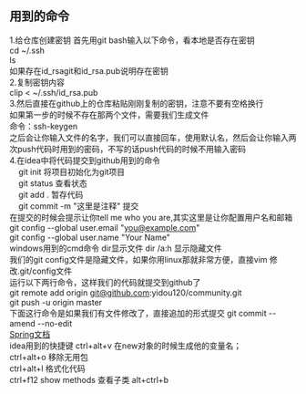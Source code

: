 ## 用到的命令
1.给仓库创建密钥
首先用git bash输入以下命令，看本地是否存在密钥<br>
cd ~/.ssh<br>
ls<br>
如果存在id_rsagit和id_rsa.pub说明存在密钥<br>
2.复制密钥内容<br>
clip < ~/.ssh/id_rsa.pub<br>
3.然后直接在github上的仓库粘贴刚刚复制的密钥，注意不要有空格换行<br>
如果第一步的时候不存在那两个文件，需要我们生成文件<br>
命令：ssh-keygen<br>
之后会让你输入文件的名字，我们可以直接回车，使用默认名，然后会让你输入两次push代码时用到的密码，不写的话push代码的时候不用输入密码<br>
4.在idea中将代码提交到github用到的命令<br>
&nbsp;&nbsp;&nbsp;&nbsp;git init&nbsp;将项目初始化为git项目<br>
&nbsp;&nbsp;&nbsp;&nbsp;git status&nbsp;查看状态<br>
&nbsp;&nbsp;&nbsp;&nbsp;git add .&nbsp;暂存代码<br>
&nbsp;&nbsp;&nbsp;&nbsp;git commit -m "这里是注释"&nbsp;提交<br>
在提交的时候会提示让你tell me who you are,其实这里是让你配置用户名和邮箱<br>
git config --global user.email "you@example.com"<br>
git config --global user.name "Your Name"<br>
windows用到的cmd命令 dir显示文件 dir /a:h 显示隐藏文件<br>
我们的git config文件是隐藏文件，如果你用linux那就非常方便，直接vim 修改.git/config文件<br>
运行以下两行命令，这样我们的代码就提交到github了<br>
git remote add origin git@github.com:yidou120/community.git<br>
git push -u origin master<br>
下面这行命令是如果我们有文件修改了，直接追加的形式提交
git commit --amend --no-edit<br>
[Spring文档](https://spring.io/guides/gs/serving-web-content/)
<br>
idea用到的快捷键 ctrl+alt+v 在new对象的时候生成他的变量名；
<br>
ctrl+alt+o 移除无用包<br>
ctrl+alt+l 格式化代码<br>
ctrl+f12 show methods
查看子类 alt+ctrl+b